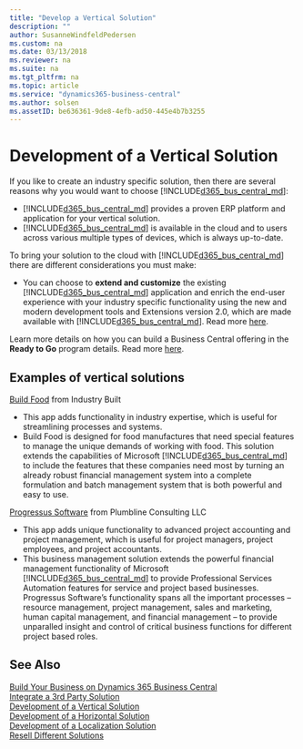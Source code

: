 ```yaml
---
title: "Develop a Vertical Solution"
description: ""
author: SusanneWindfeldPedersen
ms.custom: na
ms.date: 03/13/2018
ms.reviewer: na
ms.suite: na
ms.tgt_pltfrm: na
ms.topic: article
ms.service: "dynamics365-business-central"
ms.author: solsen
ms.assetID: be636361-9de8-4efb-ad50-445e4b7b3255
---
```


# Development of a Vertical Solution
If you like to create an industry specific solution, then there are several reasons why you would want to choose [!INCLUDE[d365_bus_central_md](../includes/d365_bus_central_md.md)]:

- [!INCLUDE[d365_bus_central_md](../includes/d365_bus_central_md.md)] provides a proven ERP platform and application for your vertical solution. 
- [!INCLUDE[d365_bus_central_md](../includes/d365_bus_central_md.md)] is available in the cloud and to users across various multiple types of devices, which is always up-to-date. 

To bring your solution to the cloud with [!INCLUDE[d365_bus_central_md](../includes/d365_bus_central_md.md)] there are different considerations you must make: 

- You can choose to **extend and customize** the existing [!INCLUDE[d365_bus_central_md](../includes/d365_bus_central_md.md)] application and enrich the end-user experience with your industry specific functionality using the new and modern development tools and Extensions version 2.0, which are made available with [!INCLUDE[d365_bus_central_md](../includes/d365_bus_central_md.md)]. Read more [here](readiness-embed-apps.md).

Learn more details on how you can build a Business Central offering in the **Ready to Go** program details. Read more [here](readiness-ready-to-go.md).

## Examples of vertical solutions 

[Build Food](https://appsource.microsoft.com/en-us/product/dynamics-365-for-finance-and-operations-business-edition/PUBID.industrybuilt%7CAID.cac55419-9441-4cbd-b8a3-1a7b3fcd8c0d%7CPAPPID.b3c7bfc9-8c72-45f5-a057-d051f1cd21c1) from Industry Built 
- This app adds functionality in industry expertise, which is useful for streamlining processes and systems. 
- Build Food is designed for food manufactures that need special features to manage the unique demands of working with food. This solution extends the capabilities of Microsoft [!INCLUDE[d365_bus_central_md](../includes/d365_bus_central_md.md)] to include the features that these companies need most by turning an already robust financial management system into a complete formulation and batch management system that is both powerful and easy to use. 
 
[Progressus Software](https://appsource.microsoft.com/en-us/product/dynamics-365-for-finance-and-operations-business-edition/PUBID.progressussoftware%7CAID.27c95c42-3724-4c23-bc71-1eccdf3de37c%7CPAPPID.760fc3a0-ddab-43aa-93a5-6430f34f1b76) from Plumbline Consulting LLC 
- This app adds unique functionality to advanced project accounting and project management, which is useful for project managers, project employees, and project accountants. 
- This business management solution extends the powerful financial management functionality of Microsoft [!INCLUDE[d365_bus_central_md](../includes/d365_bus_central_md.md)] to provide Professional Services Automation features for service and project based businesses. Progressus Software’s functionality spans all the important processes – resource management, project management, sales and marketing, human capital management, and financial management – to provide unparalled insight and control of critical business functions for different project based roles. 

## See Also
[Build Your Business on Dynamics 365 Business Central](readiness-welcome.md)  
[Integrate a 3rd Party Solution](readiness-thirdparty-solution.md)  
[Development of a Vertical Solution](readiness-develop-vertical.md)  
[Development of a Horizontal Solution](readiness-develop-horizontal.md)  
[Development of a Localization Solution](readiness-develop-localization.md)   
[Resell Different Solutions](readiness-reseller.md)  

